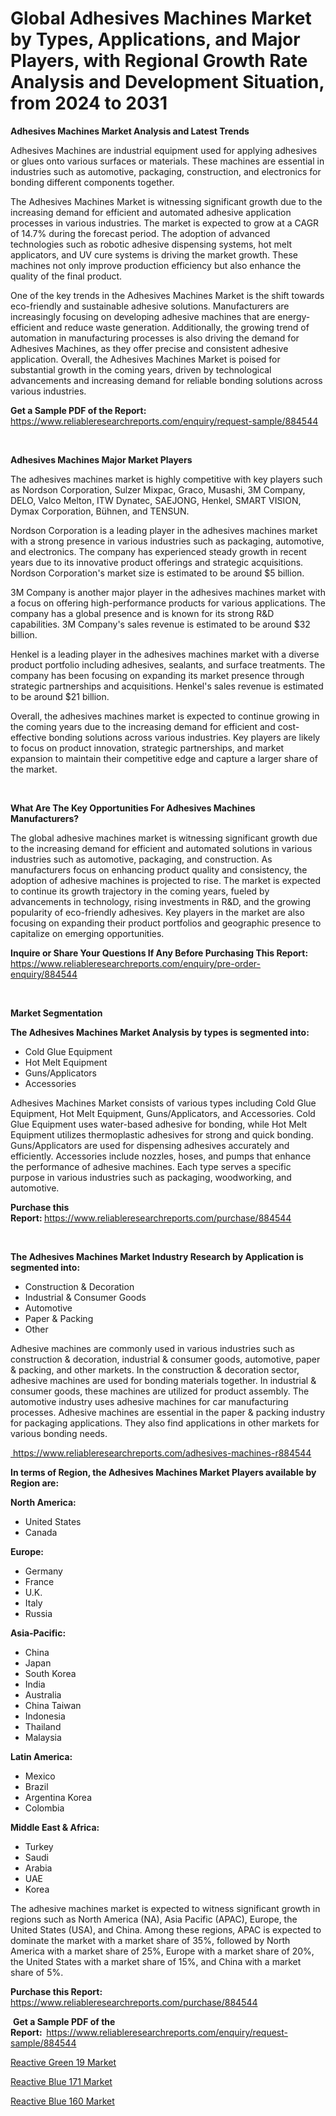 <p><h1>Global Adhesives Machines Market by Types, Applications, and Major Players, with Regional Growth Rate Analysis and Development Situation, from 2024 to 2031</h1></p><p><strong>Adhesives Machines Market Analysis and Latest Trends</strong></p>
<p><p>Adhesives Machines are industrial equipment used for applying adhesives or glues onto various surfaces or materials. These machines are essential in industries such as automotive, packaging, construction, and electronics for bonding different components together.</p><p>The Adhesives Machines Market is witnessing significant growth due to the increasing demand for efficient and automated adhesive application processes in various industries. The market is expected to grow at a CAGR of 14.7% during the forecast period. The adoption of advanced technologies such as robotic adhesive dispensing systems, hot melt applicators, and UV cure systems is driving the market growth. These machines not only improve production efficiency but also enhance the quality of the final product.</p><p>One of the key trends in the Adhesives Machines Market is the shift towards eco-friendly and sustainable adhesive solutions. Manufacturers are increasingly focusing on developing adhesive machines that are energy-efficient and reduce waste generation. Additionally, the growing trend of automation in manufacturing processes is also driving the demand for Adhesives Machines, as they offer precise and consistent adhesive application. Overall, the Adhesives Machines Market is poised for substantial growth in the coming years, driven by technological advancements and increasing demand for reliable bonding solutions across various industries.</p></p>
<p><strong>Get a Sample PDF of the Report:&nbsp;</strong> <a href="https://www.reliableresearchreports.com/enquiry/request-sample/884544">https://www.reliableresearchreports.com/enquiry/request-sample/884544</a></p>
<p>&nbsp;</p>
<p><strong>Adhesives Machines Major Market Players</strong></p>
<p><p>The adhesives machines market is highly competitive with key players such as Nordson Corporation, Sulzer Mixpac, Graco, Musashi, 3M Company, DELO, Valco Melton, ITW Dynatec, SAEJONG, Henkel, SMART VISION, Dymax Corporation, Bühnen, and TENSUN. </p><p>Nordson Corporation is a leading player in the adhesives machines market with a strong presence in various industries such as packaging, automotive, and electronics. The company has experienced steady growth in recent years due to its innovative product offerings and strategic acquisitions. Nordson Corporation's market size is estimated to be around $5 billion.</p><p>3M Company is another major player in the adhesives machines market with a focus on offering high-performance products for various applications. The company has a global presence and is known for its strong R&D capabilities. 3M Company's sales revenue is estimated to be around $32 billion.</p><p>Henkel is a leading player in the adhesives machines market with a diverse product portfolio including adhesives, sealants, and surface treatments. The company has been focusing on expanding its market presence through strategic partnerships and acquisitions. Henkel's sales revenue is estimated to be around $21 billion.</p><p>Overall, the adhesives machines market is expected to continue growing in the coming years due to the increasing demand for efficient and cost-effective bonding solutions across various industries. Key players are likely to focus on product innovation, strategic partnerships, and market expansion to maintain their competitive edge and capture a larger share of the market.</p></p>
<p>&nbsp;</p>
<p><strong>What Are The Key Opportunities For Adhesives Machines Manufacturers?</strong></p>
<p><p>The global adhesive machines market is witnessing significant growth due to the increasing demand for efficient and automated solutions in various industries such as automotive, packaging, and construction. As manufacturers focus on enhancing product quality and consistency, the adoption of adhesive machines is projected to rise. The market is expected to continue its growth trajectory in the coming years, fueled by advancements in technology, rising investments in R&D, and the growing popularity of eco-friendly adhesives. Key players in the market are also focusing on expanding their product portfolios and geographic presence to capitalize on emerging opportunities.</p></p>
<p><strong>Inquire or Share Your Questions If Any Before Purchasing This Report:</strong> <a href="https://www.reliableresearchreports.com/enquiry/pre-order-enquiry/884544">https://www.reliableresearchreports.com/enquiry/pre-order-enquiry/884544</a></p>
<p>&nbsp;</p>
<p><strong>Market Segmentation</strong></p>
<p><strong>The Adhesives Machines Market Analysis by types is segmented into:</strong></p>
<p><ul><li>Cold Glue Equipment</li><li>Hot Melt Equipment</li><li>Guns/Applicators</li><li>Accessories</li></ul></p>
<p><p>Adhesives Machines Market consists of various types including Cold Glue Equipment, Hot Melt Equipment, Guns/Applicators, and Accessories. Cold Glue Equipment uses water-based adhesive for bonding, while Hot Melt Equipment utilizes thermoplastic adhesives for strong and quick bonding. Guns/Applicators are used for dispensing adhesives accurately and efficiently. Accessories include nozzles, hoses, and pumps that enhance the performance of adhesive machines. Each type serves a specific purpose in various industries such as packaging, woodworking, and automotive.</p></p>
<p><strong>Purchase this Report:&nbsp;</strong><a href="https://www.reliableresearchreports.com/purchase/884544">https://www.reliableresearchreports.com/purchase/884544</a></p>
<p>&nbsp;</p>
<p><strong>The Adhesives Machines Market Industry Research by Application is segmented into:</strong></p>
<p><ul><li>Construction & Decoration</li><li>Industrial & Consumer Goods</li><li>Automotive</li><li>Paper & Packing</li><li>Other</li></ul></p>
<p><p>Adhesive machines are commonly used in various industries such as construction & decoration, industrial & consumer goods, automotive, paper & packing, and other markets. In the construction & decoration sector, adhesive machines are used for bonding materials together. In industrial & consumer goods, these machines are utilized for product assembly. The automotive industry uses adhesive machines for car manufacturing processes. Adhesive machines are essential in the paper & packing industry for packaging applications. They also find applications in other markets for various bonding needs.</p></p>
<p><a href="https://www.reliableresearchreports.com/adhesives-machines-r884544">&nbsp;https://www.reliableresearchreports.com/adhesives-machines-r884544</a></p>
<p><strong>In terms of Region, the Adhesives Machines Market Players available by Region are:</strong></p>
<p>
    <p> <strong> North America: </strong>
        <ul>
            <li>United States</li>
            <li>Canada</li>
        </ul>
        </p> 
    <p> <strong> Europe: </strong>
        <ul>
            <li>Germany</li>
            <li>France</li>
            <li>U.K.</li>
            <li>Italy</li>
            <li>Russia</li>
        </ul>
        </p> 
    <p> <strong> Asia-Pacific: </strong>
        <ul>
            <li>China</li>
            <li>Japan</li>
            <li>South Korea</li>
            <li>India</li>
            <li>Australia</li>
            <li>China Taiwan</li>
            <li>Indonesia</li>
            <li>Thailand</li>
            <li>Malaysia</li>
        </ul>
        </p> 
    <p> <strong> Latin America: </strong>
        <ul>
            <li>Mexico</li>
            <li>Brazil</li>
            <li>Argentina Korea</li>
            <li>Colombia</li>
        </ul>
        </p> 
    <p> <strong> Middle East & Africa: </strong>
        <ul>
            <li>Turkey</li>
            <li>Saudi</li>
            <li>Arabia</li>
            <li>UAE</li>
            <li>Korea</li>
        </ul>
    </p>
    </p>
<p><p>The adhesive machines market is expected to witness significant growth in regions such as North America (NA), Asia Pacific (APAC), Europe, the United States (USA), and China. Among these regions, APAC is expected to dominate the market with a market share of 35%, followed by North America with a market share of 25%, Europe with a market share of 20%, the United States with a market share of 15%, and China with a market share of 5%.</p></p>
<p><strong>Purchase this Report: </strong><a href="https://www.reliableresearchreports.com/purchase/884544">https://www.reliableresearchreports.com/purchase/884544</a></p>
<p>&nbsp;<strong>Get a Sample PDF of the Report:&nbsp;&nbsp;</strong><a href="https://www.reliableresearchreports.com/enquiry/request-sample/884544">https://www.reliableresearchreports.com/enquiry/request-sample/884544</a></p>
<p><strong></strong></p>
<p><p><a href="https://glittery-fuchsia-86a.notion.site/Reactive-Green-19-Market-Share-Evolution-and-Market-Growth-Trends-2024-2031-b27b6c13dabb4af29fec3e1e741174c1">Reactive Green 19 Market</a></p><p><a href="https://acidic-farm-354.notion.site/Reactive-Blue-171-Market-Analysis-and-Sze-Forecasted-for-period-from-2024-to-2031-8fdd9f5f63374e5ba1cb2a5ff1704726">Reactive Blue 171 Market</a></p><p><a href="https://acidic-farm-354.notion.site/Reactive-Blue-160-Market-Share-Evolution-and-Market-Growth-Trends-2024-2031-f1ba344c7fe94b4a95b24ea7a0c0f29d">Reactive Blue 160 Market</a></p></p>